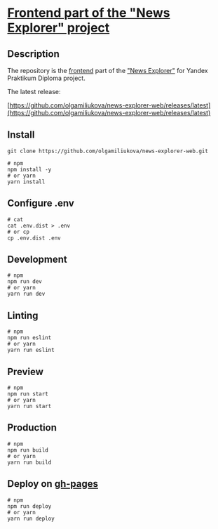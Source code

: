 # [Frontend part of the "News Explorer" project](https://olgamiliukova.github.io/news-explorer-web)

## Description
The repository is the [frontend](https://olgamiliukova.github.io/news-explorer-web) part of the ["News Explorer"](https://olgamiliukova.github.io/news-explorer-web) for Yandex Praktikum Diploma project.

The latest release: 

[https://github.com/olgamiliukova/news-explorer-web/releases/latest](https://github.com/olgamiliukova/news-explorer-web/releases/latest)

## Install
```
git clone https://github.com/olgamiliukova/news-explorer-web.git
```
```
# npm
npm install -y
# or yarn
yarn install
```

## Configure .env
```
# cat
cat .env.dist > .env
# or cp
cp .env.dist .env
```

## Development
```
# npm
npm run dev
# or yarn
yarn run dev
```

## Linting
```
# npm
npm run eslint
# or yarn
yarn run eslint
```

## Preview
```
# npm
npm run start
# or yarn
yarn run start
```

## Production
```
# npm
npm run build
# or yarn
yarn run build
```
## Deploy on [gh-pages](https://olgamiliukova.github.io/news-explorer-web)
```
# npm
npm run deploy
# or yarn
yarn run deploy
```
